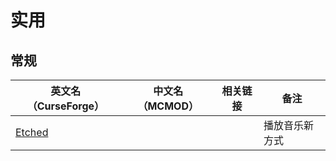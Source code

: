 # 实用

## 常规

| 英文名（CurseForge）                                          | 中文名（MCMOD） | 相关链接 | 备注           |
| ------------------------------------------------------------- | --------------- | -------- | -------------- |
| [Etched](https://www.curseforge.com/minecraft/mc-mods/etched) |                 |          | 播放音乐新方式 |
